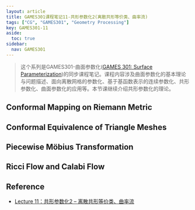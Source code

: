 ```yaml
---
layout: article
title: GAMES301课程笔记11-共形参数化2(离散共形等价类、曲率流)
tags: ["CG", "GAMES301", "Geometry Processing"]
key: GAMES301-11
aside:
  toc: true
sidebar:
  nav: GAMES301
---
```


> 这个系列是GAMES301-曲面参数化([GAMES 301: Surface Parameterization](http://staff.ustc.edu.cn/~renjiec/GAMES301/index.html))的同步课程笔记。课程内容涉及曲面参数化的基本理论与问题描述、面向离散网格的参数化、基于基函数表示的连续参数化、共形参数化、曲面参数化的应用等。本节课继续介绍共形参数化的理论。
<!--more-->

## Conformal Mapping on Riemann Metric

## Conformal Equivalence of Triangle Meshes

## Piecewise Möbius Transformation

## Ricci Flow and Calabi Flow

## Reference

- [Lecture 11：共形参数化2 – 离散共形等价类、曲率流](https://www.bilibili.com/video/BV18T411P7hT?p=11&vd_source=7a2542c6c909b3ee1fab551277360826)